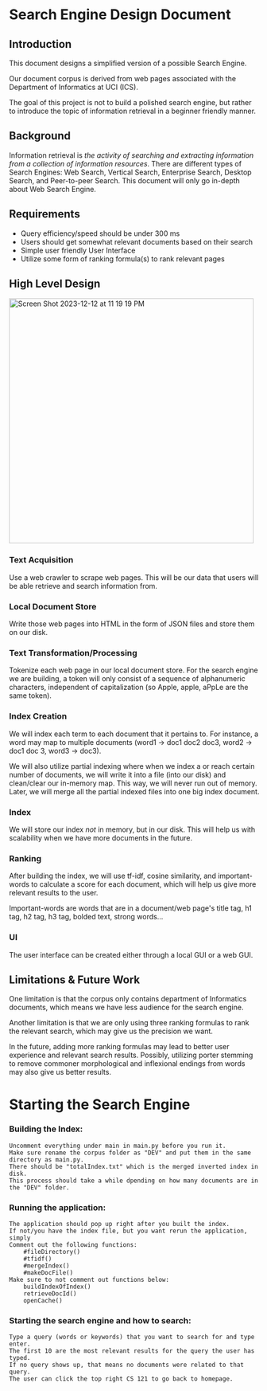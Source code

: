 # Search Engine Design Document

## Introduction

This document designs a simplified version of a possible Search Engine.

Our document corpus is derived from web pages associated with the Department of Informatics at UCI (ICS). 

The goal of this project is not to build a polished search engine, but rather to introduce the topic of information retrieval in a beginner friendly manner. 

## Background

Information retrieval is _the activity of searching and extracting information from a collection of information resources_. There are different types of Search Engines: Web Search, Vertical Search, Enterprise Search, Desktop Search, and Peer-to-peer Search. This document will only go in-depth about Web Search Engine.

## Requirements
- Query efficiency/speed should be under 300 ms
- Users should get somewhat relevant documents based on their search
- Simple user friendly User Interface
- Utilize some form of ranking formula(s) to rank relevant pages

## High Level Design

<img width="492" alt="Screen Shot 2023-12-12 at 11 19 19 PM" src="https://github.com/Jason-Lee3/SearchEngine/assets/110850240/ff1fdcce-78ed-4de5-bbcd-d668a6d8f018">

### Text Acquisition
Use a web crawler to scrape web pages. This will be our data that users will be able retrieve and search information from.

### Local Document Store
Write those web pages into HTML in the form of JSON files and store them on our disk. 

### Text Transformation/Processing
Tokenize each web page in our local document store. For the search engine we are building, a token will only consist of a sequence of alphanumeric characters, independent of capitalization (so Apple, apple, aPpLe are the same token).

### Index Creation
We will index each term to each document that it pertains to. For instance, a word may map to multiple documents (word1 → doc1 doc2 doc3, word2 → doc1 doc 3, word3 → doc3). 

We will also utilize partial indexing where when we index a or reach certain number of documents, we will write it into a file (into our disk) and clean/clear our in-memory map. This way, we will never run out of memory. Later, we will merge all the partial indexed files into one big index document.

### Index
We will store our index _not_ in memory, but in our disk. This will help us with scalability when we have more documents in the future. 

### Ranking
After building the index, we will use tf-idf, cosine similarity, and important-words to calculate a score for each document, which will help us give more relevant results to the user.

Important-words are words that are in a document/web page's title tag, h1 tag, h2 tag, h3 tag, bolded text, strong words...

### UI
The user interface can be created either through a local GUI or a web GUI.

## Limitations & Future Work
One limitation is that the corpus only contains department of Informatics documents, which means we have less audience for the search engine.

Another limitation is that we are only using three ranking formulas to rank the relevant search, which may give us the precision we want.

In the future, adding more ranking formulas may lead to better user experience and relevant search results. Possibly, utilizing porter stemming to remove commoner morphological and inflexional endings from words may also give us better results. 

# Starting the Search Engine

### Building the Index:
    Uncomment everything under main in main.py before you run it.
    Make sure rename the corpus folder as "DEV" and put them in the same directory as main.py.
    There should be "totalIndex.txt" which is the merged inverted index in disk.
    This process should take a while dpending on how many documents are in the "DEV" folder.

### Running the application:
    The application should pop up right after you built the index.
    If not/you have the index file, but you want rerun the application, simply 
    Comment out the following functions:
        #fileDirectory()
        #tfidf()
        #mergeIndex()
        #makeDocFile()
    Make sure to not comment out functions below:
        buildIndexOfIndex()
        retrieveDocId() 
        openCache()

### Starting the search engine and how to search:
    Type a query (words or keywords) that you want to search for and type enter.
    The first 10 are the most relevant results for the query the user has typed.
    If no query shows up, that means no documents were related to that query.
    The user can click the top right CS 121 to go back to homepage.
